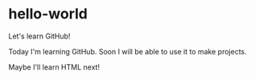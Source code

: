 # hello-world
Let's learn GitHub!

Today I'm learning GitHub. Soon I will be able to use it to make projects.

Maybe I'll learn HTML next!
